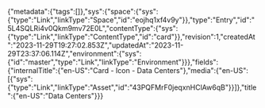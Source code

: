 {"metadata":{"tags":[]},"sys":{"space":{"sys":{"type":"Link","linkType":"Space","id":"eojhq1xf4v9y"}},"type":"Entry","id":"5L4SQLRi4v0Qkm9mv72E0L","contentType":{"sys":{"type":"Link","linkType":"ContentType","id":"card"}},"revision":1,"createdAt":"2023-11-29T19:27:02.853Z","updatedAt":"2023-11-29T23:37:06.114Z","environment":{"sys":{"id":"master","type":"Link","linkType":"Environment"}}},"fields":{"internalTitle":{"en-US":"Card - Icon - Data Centers"},"media":{"en-US":[{"sys":{"type":"Link","linkType":"Asset","id":"43PQFMrF0jeqxnHClAw6qB"}}]},"title":{"en-US":"Data Centers"}}}